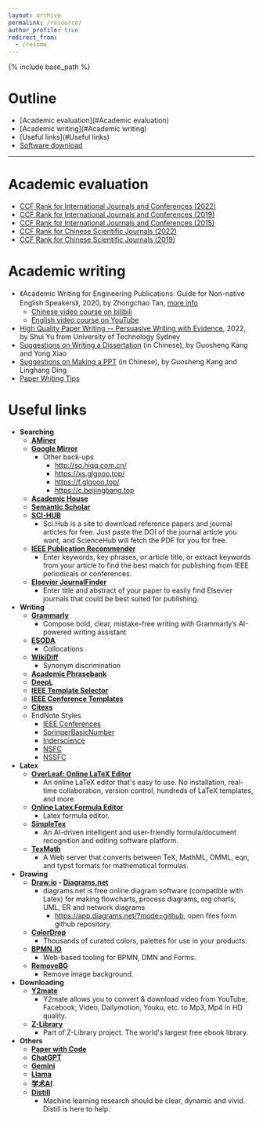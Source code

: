 ```yaml
---
layout: archive
permalink: /resource/
author_profile: true
redirect_from:
  - /resume
---
```


{% include base_path %}

Outline
======
- [Academic evaluation](#Academic evaluation)
- [Academic writing](#Academic writing)
- [Useful links](#Useful links)
- [Software download](http://guoshengkang.github.io/resource/software-collection)

------

<span id="Academic evaluation">Academic evaluation</span>
======
* [CCF Rank for International Journals and Conferences (2022)](http://guoshengkang.github.io/resources/2022_Rank_CCF推荐国际学术会议和期刊目录.pdf)
* [CCF Rank for International Journals and Conferences (2019)](http://guoshengkang.github.io/resources/2019_Rank_CCF推荐国际学术会议和期刊目录.pdf)
* [CCF Rank for International Journals and Conferences (2015)](http://guoshengkang.github.io/resources/2015_Rank_CCF推荐国际学术会议和期刊目录.pdf)
* [CCF Rank for Chinese Scientific Journals (2022)](http://guoshengkang.github.io/resources/2022_Rank_CCF推荐中文科技期刊目录.pdf)
* [CCF Rank for Chinese Scientific Journals (2019)](http://guoshengkang.github.io/resources/2019_Rank_CCF推荐中文科技期刊目录.pdf)

<span id="Academic writing">Academic writing</span>
======
  * 《Academic Writing for Engineering Publications: Guide for Non-native English Speakers》, 2020, by Zhongchao Tan, [more info](http://canapril.ca/training/)
    * [Chinese video course on bilibili](https://space.bilibili.com/673616380/)
    * [English video course on YouTube](https://www.youtube.com/channel/UC-hcoZ6zXISB75R3Il-776g/videos)
* [High Quality Paper Writing -- Persuasive Writing with Evidence](https://pan.baidu.com/s/1RNiIGGpFXK8xf95qF7lo_g?pwd=kang), 2022, by Shui Yu from University of Technology Sydney
* [Suggestions on Writing a Dissertation](https://pan.baidu.com/s/1JOLcxQYAf8W4cjO7nUv0ag?pwd=kang) (in Chinese), by Guosheng Kang and Yong Xiao
* [Suggestions on Making a PPT](https://pan.baidu.com/s/1KgL-a4acl_T8-WXvTERwwQ?pwd=kang) (in Chinese), by Guosheng Kang and Linghang Ding
* [Paper Writing Tips](https://github.com/MLNLP-World/Paper-Writing-Tips)

<span id="Useful links">Useful links</span>  
======
* **Searching**
  * **[AMiner](https://www.aminer.cn)**
  * **[Google Mirror](http://ac.scmor.com)**
    * Other back-ups
      * <http://so.hiqq.com.cn/>
      * <https://xs.glgooo.top/>
      * <https://f.glgooo.top/>
      * <https://c.beijingbang.top>
  * **[Academic House](http://sci.xueshuwu.cn)**
  * **[Semantic Scholar](https://www.semanticscholar.org)**
  * **[SCI-HUB](https://tool.yovisun.com/scihub/)**
    * Sci.Hub is a site to download reference papers and journal articles for free. Just paste the DOI of the journal article you want, and ScienceHub will fetch the PDF for you for free.
  * **[IEEE Publication Recommender](https://publication-recommender.ieee.org)**
    * Enter keywords, key phrases, or article title, or extract keywords from your article to find the best match for publishing from IEEE periodicals or conferences.
  * **[Elsevier JournalFinder](https://journalfinder.elsevier.com/)**
    * Enter title and abstract of your paper to easily find Elsevier journals that could be best suited for publishing.
* **Writing**
  * **[Grammarly](https://www.grammarly.com/)**
    * Compose bold, clear, mistake-free writing with Grammarly’s AI-powered writing assistant
  * **[ESODA](http://www.esoda.org/)**
    * Collocations 
  * **[WikiDiff](https://wikidiff.com/)**
    * Synonym discrimination
  * **[Academic Phrasebank](https://www.phrasebank.manchester.ac.uk/)**
  * **[DeepL](https://www.deepl.com/)**
  * **[IEEE Template Selector](https://template-selector.ieee.org/secure/templateSelector/publicationType)**
  * **[IEEE Conference Templates](https://www.ieee.org/conferences/publishing/templates.html)**
  * **[Citexs](https://www.citexs.com/)**
  * EndNote Styles
    * [IEEE Conferences](http://guoshengkang.github.io/resources/IEEE_Conferences.ens)
    * [SpringerBasicNumber](http://guoshengkang.github.io/resources/SpringerBasicNumber.ens)
    * [Inderscience](http://guoshengkang.github.io/resources/Inderscience.ens)
    * [NSFC](http://guoshengkang.github.io/resources/NSFC.ens)
    * [NSSFC](http://guoshengkang.github.io/resources/NSSFC.ens)
* **Latex**
  * **[OverLeaf: Online LaTeX Editor](https://www.overleaf.com/)**
    * An online LaTeX editor that's easy to use. No installation, real-time collaboration, version control, hundreds of LaTeX templates, and more.
  * **[Online Latex Formula Editor](https://www.latexlive.com/home)**
    * Latex formula editor.
  * **[SimpleTex](https://simpletex.cn/)**
    * An AI-driven intelligent and user-friendly formula/document recognition and editing software platform.
  * **[TexMath ](https://johnmacfarlane.net/texmath)**
    * A Web server that converts between TeX, MathML, OMML, eqn, and typst formats for mathematical formulas.
* **Drawing**
  * **[Draw.io](https://draw.io) - [Diagrams.net](https://www.diagrams.net/)**
    * diagrams.net is free online diagram software (compatible with Latex) for making flowcharts, process diagrams, org charts, UML, ER and network diagrams
      * <https://app.diagrams.net/?mode=github>, open files form github repository.
  * **[ColorDrop](https://colordrop.io/)**
    * Thousands of curated colors, palettes for use in your products.
  * **[BPMN.IO](https://bpmn.io/)**
    * Web-based tooling for BPMN, DMN and Forms.
  * **[RemoveBG](https://www.remove.bg/)**
    * Remove image background.
* **Downloading**
  * **[Y2mate](https://www.y2mate.com)**
    * Y2mate allows you to convert & download video from YouTube, Facebook, Video, Dailymotion, Youku, etc. to Mp3, Mp4 in HD quality.
  * **[Z-Library](https://z-lib.id/)**
    * Part of Z-Library project. The world's largest free ebook library.
* **Others**
  * **[Paper with Code](https://paperswithcode.com/)** 
  * **[ChatGPT](https://openai.com/blog/chatgpt)**
  * **[Gemini](https://gemini.google.com/)**
  * **[Llama](https://llama.meta.com/)**
  * **[学术AI](https://chat.uaskgpt.com/)**
  * **[Distill](https://distill.pub/)**
    * Machine learning research should be clear, dynamic and vivid. Distill is here to help.
